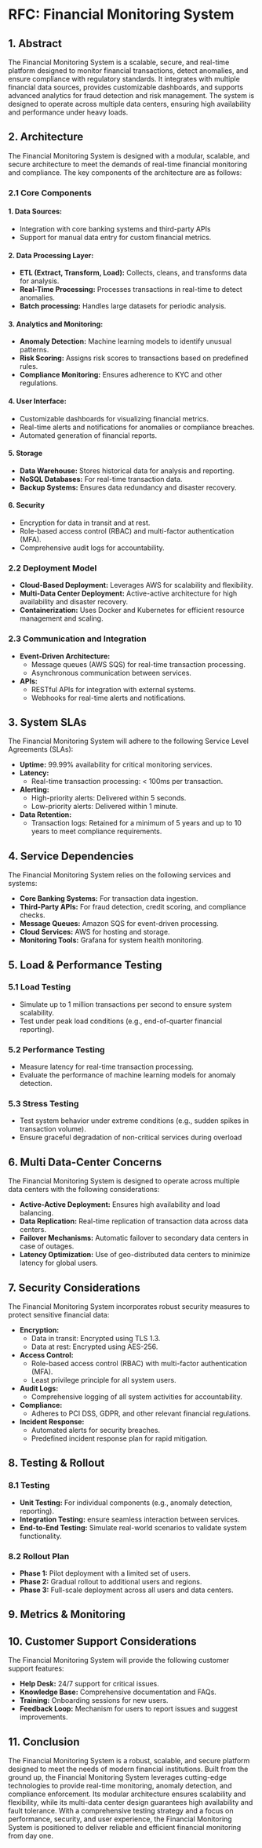 # RFC: Financial Monitoring System

## 1. Abstract
The Financial Monitoring System is a scalable, secure, and real-time platform designed to monitor financial transactions, detect anomalies, and ensure compliance with regulatory standards. It integrates with multiple financial data sources, provides customizable dashboards, and supports advanced analytics for fraud detection and risk management. The system is designed to operate across multiple data centers, ensuring high availability and performance under heavy loads.

## 2. Architecture
The Financial Monitoring System is designed with a modular, scalable, and secure architecture to meet the demands of real-time financial monitoring and compliance. The key components of the architecture are as follows:

### 2.1 Core Components

#### 1. Data Sources:
- Integration with core banking systems and third-party APIs
- Support for manual data entry for custom financial metrics.

#### 2. Data Processing Layer:
- **ETL (Extract, Transform, Load):** Collects, cleans, and transforms data for analysis.
- **Real-Time Processing:** Processes transactions in real-time to detect anomalies.
- **Batch processing:** Handles large datasets for periodic analysis.

#### 3. Analytics and Monitoring:
- **Anomaly Detection:** Machine learning models to identify unusual patterns.
- **Risk Scoring:** Assigns risk scores to transactions based on predefined rules.
- **Compliance Monitoring:** Ensures adherence to  KYC and other regulations.

#### 4. User Interface:
- Customizable dashboards for visualizing financial metrics.
- Real-time alerts and notifications for anomalies or compliance breaches.
- Automated generation of financial reports.

#### 5. Storage
- **Data Warehouse:** Stores historical data for analysis and reporting.
- **NoSQL Databases:** For real-time transaction data.
- **Backup Systems:** Ensures data redundancy and disaster recovery.

#### 6. Security
- Encryption for data in transit and at rest.
- Role-based access control (RBAC) and multi-factor authentication (MFA).
- Comprehensive audit logs for accountability.

### 2.2 Deployment Model
- **Cloud-Based Deployment:** Leverages AWS for scalability and flexibility.
- **Multi-Data Center Deployment:** Active-active architecture for high availability and disaster recovery.
- **Containerization:** Uses Docker and Kubernetes for efficient resource management and scaling.

### 2.3 Communication and Integration
- **Event-Driven Architecture:**
  - Message queues (AWS SQS) for real-time transaction processing.
  - Asynchronous communication between services.
- **APIs:**
  - RESTful APIs for integration with external systems.
  - Webhooks for real-time alerts and notifications.

## 3. System SLAs
The Financial Monitoring System will adhere to the following Service Level Agreements (SLAs):

- **Uptime:** 99.99% availability for critical monitoring services.
- **Latency:**
  - Real-time transaction processing: < 100ms per transaction.
- **Alerting:**
  - High-priority alerts: Delivered within 5 seconds.
  - Low-priority alerts: Delivered within 1 minute.
- **Data Retention:**
  - Transaction logs: Retained for a minimum of 5 years and up to 10 years to meet compliance requirements.

## 4. Service Dependencies
The Financial Monitoring System relies on the following services and systems:

- **Core Banking Systems:** For transaction data ingestion.
- **Third-Party APIs:** For fraud detection, credit scoring, and compliance checks.
- **Message Queues:** Amazon SQS for event-driven processing.
- **Cloud Services:** AWS for hosting and storage.
- **Monitoring Tools:** Grafana for system health monitoring.

## 5. Load & Performance Testing

### 5.1 Load Testing
- Simulate up to 1 million transactions per second to ensure system scalability.
- Test under peak load conditions (e.g., end-of-quarter financial reporting).

### 5.2 Performance Testing
- Measure latency for real-time transaction processing.
- Evaluate the performance of machine learning models for anomaly detection.

### 5.3 Stress Testing
- Test system behavior under extreme conditions (e.g., sudden spikes in transaction volume).
- Ensure graceful degradation of non-critical services during overload

## 6. Multi Data-Center Concerns
The Financial Monitoring System is designed to operate across multiple data centers with the following considerations:

- **Active-Active Deployment:** Ensures high availability and load balancing.
- **Data Replication:** Real-time replication of transaction data across data centers.
- **Failover Mechanisms:** Automatic failover to secondary data centers in case of outages.
- **Latency Optimization:** Use of geo-distributed data centers to minimize latency for global users.

## 7. Security Considerations
The Financial Monitoring System incorporates robust security measures to protect sensitive financial data:

- **Encryption:**
  - Data in transit: Encrypted using TLS 1.3.
  - Data at rest: Encrypted using AES-256.
- **Access Control:**
  - Role-based access control (RBAC) with multi-factor authentication (MFA).
  - Least privilege principle for all system users.
- **Audit Logs:**
  - Comprehensive logging of all system activities for accountability.
- **Compliance:**
  - Adheres to PCI DSS, GDPR, and other relevant financial regulations.
- **Incident Response:**
  - Automated alerts for security breaches.
  - Predefined incident response plan for rapid mitigation.

## 8. Testing & Rollout

### 8.1 Testing
- **Unit Testing:** For individual components (e.g., anomaly detection, reporting).
- **Integration Testing:** ensure seamless interaction between services.
- **End-to-End Testing:** Simulate real-world scenarios to validate system functionality.

### 8.2 Rollout Plan
- **Phase 1:** Pilot deployment with a limited set of users.
- **Phase 2:** Gradual rollout to additional users and regions.
- **Phase 3:** Full-scale deployment across all users and data centers.

## 9. Metrics & Monitoring

## 10. Customer Support Considerations
The Financial Monitoring System will provide the following customer support features:

- **Help Desk:** 24/7 support for critical issues.
- **Knowledge Base:** Comprehensive documentation and FAQs.
- **Training:** Onboarding sessions for new users.
- **Feedback Loop:** Mechanism for users to report issues and suggest improvements.

## 11. Conclusion
The Financial Monitoring System is a robust, scalable, and secure platform designed to meet the needs of modern financial institutions. Built from the ground up, the Financial Monitoring System leverages cutting-edge technologies to provide real-time monitoring, anomaly detection, and compliance enforcement. Its modular architecture ensures scalability and flexibility, while its multi-data center design guarantees high availability and fault tolerance. With a comprehensive testing strategy and a focus on performance, security, and user experience, the Financial Monitoring System is positioned to deliver reliable and efficient financial monitoring from day one.